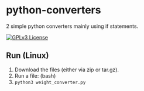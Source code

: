 # python-converters
2 simple python converters mainly using if statements.

[![GPLv3 License](https://img.shields.io/badge/License-GPL%20v3-yellow.svg)](https://opensource.org/licenses/)

## Run (Linux)
1. Download the files (either via zip or tar.gz).
2. Run a file: (bash)
3. `python3 weight_converter.py`
